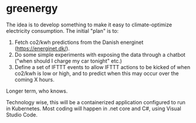 # greenergy
The idea is to develop something to make it easy to climate-optimize electricity consumption.
The initial "plan" is to:
1. Fetch co2/kwh predictions from the Danish energinet (https://energinet.dk/).
2. Do some simple experiments with exposing the data through a chatbot ("when should I charge my car tonight" etc.)
3. Define a set of IFTTT events to allow IFTTT actions to be kicked of when co2/kwh is low or high, and to predict when this may occur over the coming X hours.

Longer term, who knows.

Technology wise, this will be a containerized application configured to run in Kubernetes.
Most coding will happen in .net core and C#, using Visual Studio Code.

